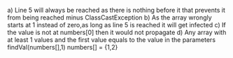 a) Line 5 will always be reached as there is nothing before it that prevents it from being reached minus ClassCastException
b) As the array wrongly starts at 1 instead of zero,as long as line 5 is reached it will get infected
c) If the value is not at numbers[0] then it would not propagate
d) Any array with at least 1 values and the first value equals to the value in the parameters
findVal(numbers[],1)
numbers[] = {1,2}